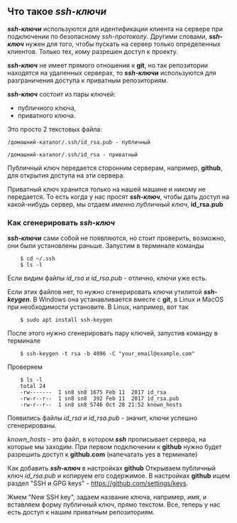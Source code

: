 ## Что такое ***ssh-ключи***

***ssh-ключи*** используются для идентификации клиента на сервере при подключении по безопасному *ssh-протоколу*. Другими словами, ***ssh-ключ*** нужен для того, чтобы пускать на сервер только определенных клиентов. Только тех, кому разрешен доступ к проекту.

***ssh-ключ*** не имеет прямого отношения к **git**, но так репозитории находятся на удаленных серверах, то ***ssh-ключи*** используются для разграничения доступа к приватным репозиториям.

***ssh-ключ*** состоит из пары ключей:
  - публичного ключа,
- приватного ключа. 

Это просто 2 текстовых файла:

``````brash=
/домашний-каталог/.ssh/id_rsa.pub - публичный
``````

``````brash=
/домашний-каталог/.ssh/id_rsa - приватный
``````

Публичный ключ передается сторонним серверам, например, **github**, для открытия доступа на эти сервера.

 Приватный ключ хранится только на нашей машине и никому не передается. То есть когда у нас просят ***ssh-ключ***, чтобы дать доступ на какой-нибудь сервер, мы отдаем *именно публичный ключ*, **id_rsa.pub**

### Как сгенерировать ***ssh-ключ***

***ssh-ключи*** сами собой не появляются, но стоит проверить, возможно, они были установлены раньше. Запустим в терминале команды

``````brash=
    $ cd ~/.ssh
    $ ls -l
``````

Если видим файлы *id_rsa и id_rsa.pub* - отлично, ключи уже есть.

Если этих файлов нет, то нужно сгенерировать ключи утилитой ***ssh-keygen***. В Windows она устанавливается вместе с **git**, в Linux и MacOS при необходимости установите. В Linux, например, вот так

``````brash=
    $ sudo apt install ssh-keygen
``````

После этого нужно сгенерировать пару ключей, запустив команду в терминале

``````brash=
    $ ssh-keygen -t rsa -b 4096 -C "your_email@example.com"
``````

Проверяем

``````brash
    $ ls -l
    total 24
    -rw-------  1 sn8 sn8 1675 Feb 11  2017 id_rsa
    -rw-r--r--  1 sn8 sn8  392 Feb 11  2017 id_rsa.pub
    -rw-r--r--  1 sn8 sn8 5746 Oct 28 21:52 known_hosts
``````

Появились файлы *id_rsa и id_rsa.pub* - значит, ключи успешно сгенерированы.

*known_hosts* - это файл, в котором ***ssh*** прописывает сервера, на которые мы заходим. При первом подключении к **github** нужно будет разрешить доступ к **github.com** (напечатать yes в терминале)

Как добавить ***ssh-ключ*** в настройках **github**
Открываем публичный ключ *id_rsa.pub* и копируем его содержимое. В настройках **github** ищем раздел "SSH и GPG keys" - https://github.com/settings/keys. 

Жмем "New SSH key", задаем название ключа, например, *имя*, и вставляем форму публичный ключ, прямо текстом. Все, теперь у нас есть доступ к нашим приватным репозиториям.